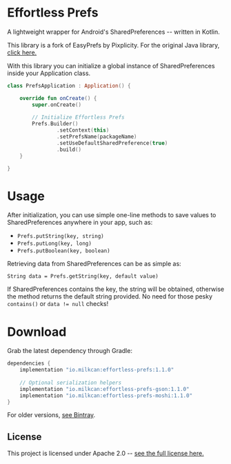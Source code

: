 Effortless Prefs
===

A lightweight wrapper for Android's SharedPreferences -- written in Kotlin.

This library is a fork of EasyPrefs by Pixplicity. For the original Java library, [click here.](https://github.com/Pixplicity/EasyPrefs)

With this library you can initialize a global instance of SharedPreferences inside your Application class.

```Kotlin
class PrefsApplication : Application() {

    override fun onCreate() {
        super.onCreate()
        
        // Initialize Effortless Prefs
        Prefs.Builder()
                .setContext(this)
                .setPrefsName(packageName)
                .setUseDefaultSharedPreference(true)
                .build()
    }

}
```

# Usage

After initialization, you can use simple one-line methods to save values to SharedPreferences anywhere in your app, such as:

- `Prefs.putString(key, string)`
- `Prefs.putLong(key, long)`
- `Prefs.putBoolean(key, boolean)` 

Retrieving data from SharedPreferences can be as simple as:

    String data = Prefs.getString(key, default value)

If SharedPreferences contains the key, the string will be obtained, otherwise the method returns the default string provided. No need for those pesky `contains()` or `data != null` checks!

# Download
Grab the latest dependency through Gradle:
```Groovy
dependencies {
    implementation "io.milkcan:effortless-prefs:1.1.0"
    
    // Optional serialization helpers
    implementation "io.milkcan:effortless-prefs-gson:1.1.0"
    implementation "io.milkcan:effortless-prefs-moshi:1.1.0"
}
```

For older versions, [see Bintray](https://bintray.com/bachhuberdesign/maven/effortless-prefs).

## License

This project is licensed under Apache 2.0 -- [see the full license here.](https://github.com/milkcan/effortless-prefs/blob/master/license.txt)